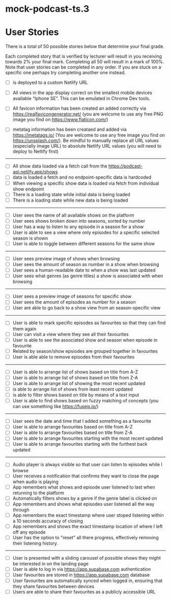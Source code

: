 # mock-podcast-ts.3

# User Stories
There is a total of 50 possible stories below that determine your final grade.

Each completed story that is verified by lecturer will result in you receiving towards 2% your final mark. Completing all 50 will result in a mark of 100%. Note that user stories can be completed in any order. If you are stuck on a specific one perhaps try completing another one instead.

- [ ] is deployed to a custom Netlify URL

- [ ] All views in the app display correct on the smallest mobile devices available “Iphone SE”. This can be emulated in Chrome Dev tools.

- [ ] All favicon information has been created an added correctly via https://realfavicongenerator.net/ (you are welcome to use any free PNG image you find on https://www.flaticon.com/)

- [ ] metatag information has been creataed and added via https://metatags.io/ (You are welcome to use any free image you find on https://unsplash.com/). Be mindful to manually replace all URL values (especially image URL) to absolute Netlify URL values (you will need to deploy to Netlify first)

***

- [ ] All show data loaded via a fetch call from the https://podcast-api.netlify.app/shows
- [ ] data is loaded a fetch and no endpoint-specific data is hardcoded
- [ ] When viewing a specific show data is loaded via fetch from individual show endpoint
- [ ] There is a loading state while initial data is being loaded
- [ ] There is a loading state while new data is being loaded

***

- [ ] User sees the name of all available shows on the platform
- [ ] User sees shows broken down into seasons, sorted by number
- [ ] User has a way to listen to any episode in a season for a show
- [ ] User is able to see a view where only episodes for a specific selected season is shown
- [ ] User is able to toggle between different seasons for the same show

***

- [ ] User sees preview image of shows when browsing
- [ ] User sees the amount of season as number in a show when browsing
- [ ] User sees a human-readable date to when a show was last updated
- [ ] User sees what genres (as genre titles) a show is associated with when browsing

***

- [ ] User sees a preview image of seasons for specific show
- [ ] User sees the amount of episodes as number for a season
- [ ] User are able to go back to a show view from an season-specific view

***

- [ ] User is able to mark specific episodes as favourites so that they can find them again
- [ ] User can visit a view where they see all their favourites
- [ ] User is able to see the associated show and season when episode in favourite
- [ ] Related by season/show epsiodes are grouped together in favourites
- [ ] User is able able to remove episodes from their favourites

***

- [ ] User is able to arrange list of shows based on title from A-Z
- [ ] User is able to arrange list of shows based on title from Z-A
- [ ] User is able to arrange list of showing the most recent updated
- [ ] is able to arrange list of shows from least recent updated
- [ ] is able to filter shows based on title by means of a text input
- [ ] User is able to find shows based on fuzzy matching of concepts (you can use something like https://fusejs.io/)

***

- [ ] User sees the date and time that I added something as a favourite
- [ ] User is able to arrange favourites based on title from A-Z
- [ ] User is able to arrange favourites based on title from Z-A
- [ ] User is able to arrange favourites starting with the most recent updated
- [ ] User is able to arrange favourites starting with the furthest back updated

***

- [ ] Audio player is always visible so that user can listen to episodes while I browse
- [ ] User receives a notification that confirms they want to close the page when audio is playing
- [ ] App remembers what shows and episode user listened to last when returning to the platform
- [ ] Automatically filters shows by a genre if the genre label is clicked on
- [ ] App remembers and shows what episodes user listened all the way through
- [ ] App remembers the exact timestamp where user stoped listening within a 10 seconds accuracy of closing
- [ ] App remembers and shows the exact timestamp location of where I left off any episode
- [ ] User has the option to "reset" all there progress, effectively removing their listening history.

***

- [ ] User is presented with a sliding carousel of possible shows they might be interested in on the landing page
- [ ] User is able to log in via https://app.supabase.com authentication
- [ ] User favourites are stored in https://app.supabase.com database
- [ ] User favourites are automatically synced when logged in, ensuring that they share favourites between devices
- [ ] Users are able to share their favourites as a publicly accessible URL
